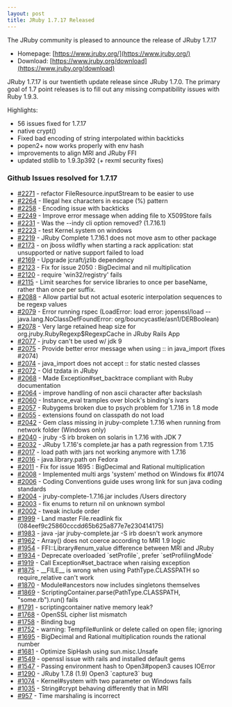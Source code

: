 ```yaml
---
layout: post
title: JRuby 1.7.17 Released
---
```

The JRuby community is pleased to announce the release of JRuby 1.7.17

- Homepage: [https://www.jruby.org/](https://www.jruby.org/)
- Download: [https://www.jruby.org/download](https://www.jruby.org/download)

JRuby 1.7.17 is our twentieth update release since JRuby 1.7.0.  The primary goal of 1.7 point releases is to fill out any missing compatibility issues with Ruby 1.9.3.

Highlights:

- 56 issues fixed for 1.7.17
- native crypt()
- Fixed bad encoding of string interpolated within backticks
- popen2+ now works properly with env hash
- improvements to align MRI and JRuby FFI
- updated stdlib to 1.9.3p392 (+ rexml security fixes)

### Github Issues resolved for 1.7.17

<ul>
<li><a href="https://github.com/jruby/jruby/pull/2271">#2271</a> - refactor FileResource.inputStream to be easier to use</li>
<li><a href="https://github.com/jruby/jruby/issues/2264">#2264</a> - Illegal hex characters in escape (%) pattern</li>
<li><a href="https://github.com/jruby/jruby/issues/2258">#2258</a> - Encoding issue with backticks</li>
<li><a href="https://github.com/jruby/jruby/issues/2249">#2249</a> - Improve error message when adding file to X509Store fails</li>
<li><a href="https://github.com/jruby/jruby/issues/2231">#2231</a> - Was the --indy cli option removed? (1.7.16.1)</li>
<li><a href="https://github.com/jruby/jruby/pull/2223">#2223</a> - test Kernel.system on windows</li>
<li><a href="https://github.com/jruby/jruby/issues/2219">#2219</a> - JRuby Complete 1.7.16.1 does not move asm to other package</li>
<li><a href="https://github.com/jruby/jruby/issues/2173">#2173</a> - on jboss wildfly when starting a rack application: stat unsupported or native support failed to load</li>
<li><a href="https://github.com/jruby/jruby/issues/2169">#2169</a> - Upgrade jcraft/jzlib dependency</li>
<li><a href="https://github.com/jruby/jruby/pull/2123">#2123</a> - Fix for issue 2050 : BigDecimal and nil multiplication</li>
<li><a href="https://github.com/jruby/jruby/issues/2120">#2120</a> - require 'win32/registry' fails</li>
<li><a href="https://github.com/jruby/jruby/pull/2115">#2115</a> - Limit searches for service libraries to once per baseName, rather than once per suffix.</li>
<li><a href="https://github.com/jruby/jruby/issues/2088">#2088</a> - Allow partial but not actual esoteric interpolation sequences to be regexp values</li>
<li><a href="https://github.com/jruby/jruby/issues/2079">#2079</a> - Error running rspec (LoadError: load error: jopenssl/load -- java.lang.NoClassDefFoundError: org/bouncycastle/asn1/DERBoolean)</li>
<li><a href="https://github.com/jruby/jruby/issues/2078">#2078</a> - Very large retained heap size for org.jruby.RubyRegexp$RegexpCache in JRuby Rails App</li>
<li><a href="https://github.com/jruby/jruby/issues/2077">#2077</a> - jruby can't be used w/ jdk 9</li>
<li><a href="https://github.com/jruby/jruby/pull/2075">#2075</a> - Provide better error message when using :: in java_import (fixes #2074)</li>
<li><a href="https://github.com/jruby/jruby/issues/2074">#2074</a> - java_import does not accept :: for static nested classes</li>
<li><a href="https://github.com/jruby/jruby/issues/2072">#2072</a> - Old tzdata in JRuby</li>
<li><a href="https://github.com/jruby/jruby/pull/2068">#2068</a> - Made Exception#set_backtrace compliant with Ruby documentation</li>
<li><a href="https://github.com/jruby/jruby/pull/2064">#2064</a> - improve handling of non ascii character after backslash</li>
<li><a href="https://github.com/jruby/jruby/issues/2060">#2060</a> - Instance_eval tramples over block's binding's ivars</li>
<li><a href="https://github.com/jruby/jruby/issues/2057">#2057</a> - Rubygems broken due to psych problem for 1.7.16 in 1.8 mode</li>
<li><a href="https://github.com/jruby/jruby/issues/2055">#2055</a> - extensions found on classpath do not load</li>
<li><a href="https://github.com/jruby/jruby/issues/2042">#2042</a> - Gem class missing in jruby-complete 1.7.16 when running from network folder (Windows only)</li>
<li><a href="https://github.com/jruby/jruby/issues/2040">#2040</a> - jruby -S irb broken on solaris in 1.7.16 with JDK 7</li>
<li><a href="https://github.com/jruby/jruby/issues/2032">#2032</a> - JRuby 1.7.16's complete.jar has a path regression from 1.7.15</li>
<li><a href="https://github.com/jruby/jruby/issues/2017">#2017</a> - load path with jars not working anymore with 1.7.16</li>
<li><a href="https://github.com/jruby/jruby/issues/2016">#2016</a> - java.library.path on Fedora</li>
<li><a href="https://github.com/jruby/jruby/pull/2011">#2011</a> - Fix for issue 1695 : BigDecimal and Rational multiplication</li>
<li><a href="https://github.com/jruby/jruby/pull/2008">#2008</a> - Implemented multi args 'system' method on Windows fix #1074</li>
<li><a href="https://github.com/jruby/jruby/issues/2006">#2006</a> - Coding Conventions guide uses wrong link for sun java coding standards</li>
<li><a href="https://github.com/jruby/jruby/issues/2004">#2004</a> - jruby-complete-1.7.16.jar includes /Users directory</li>
<li><a href="https://github.com/jruby/jruby/pull/2003">#2003</a> - fix enums to return nil on unknown symbol</li>
<li><a href="https://github.com/jruby/jruby/pull/2002">#2002</a> - tweak include order</li>
<li><a href="https://github.com/jruby/jruby/issues/1999">#1999</a> - Land master File.readlink fix (084eef9c25860cccdd65b625a877e7e230414175)</li>
<li><a href="https://github.com/jruby/jruby/issues/1983">#1983</a> - java -jar jruby-complete.jar -S irb doesn't work anymore</li>
<li><a href="https://github.com/jruby/jruby/issues/1962">#1962</a> - Array() does not coerce according to MRI 1.9 logic</li>
<li><a href="https://github.com/jruby/jruby/issues/1954">#1954</a> - FFI::Library#enum_value difference between MRI and JRuby</li>
<li><a href="https://github.com/jruby/jruby/pull/1934">#1934</a> - Deprecate overloaded `setProfile`, prefer `setProfilingMode`</li>
<li><a href="https://github.com/jruby/jruby/issues/1919">#1919</a> - Call Exception#set_bactrace when raising exception</li>
<li><a href="https://github.com/jruby/jruby/issues/1875">#1875</a> - __FILE__ is wrong when using PathType.CLASSPATH so require_relative can't work</li>
<li><a href="https://github.com/jruby/jruby/pull/1870">#1870</a> - Module#ancestors now includes singletons themselves</li>
<li><a href="https://github.com/jruby/jruby/issues/1869">#1869</a> - ScriptingContainer.parse(PathType.CLASSPATH,  "some.rb").run() fails</li>
<li><a href="https://github.com/jruby/jruby/issues/1791">#1791</a> - scriptingcontainer native memory leak?</li>
<li><a href="https://github.com/jruby/jruby/issues/1768">#1768</a> - OpenSSL cipher list mismatch</li>
<li><a href="https://github.com/jruby/jruby/issues/1758">#1758</a> - Binding bug</li>
<li><a href="https://github.com/jruby/jruby/issues/1752">#1752</a> - warning: Tempfile#unlink or delete called on open file; ignoring</li>
<li><a href="https://github.com/jruby/jruby/issues/1695">#1695</a> - BigDecimal and Rational multiplication rounds the rational number</li>
<li><a href="https://github.com/jruby/jruby/pull/1681">#1681</a> - Optimize SipHash using sun.misc.Unsafe</li>
<li><a href="https://github.com/jruby/jruby/issues/1549">#1549</a> - openssl issue with rails and installed default gems</li>
<li><a href="https://github.com/jruby/jruby/issues/1547">#1547</a> - Passing environment hash to Open3#popen3 causes IOError</li>
<li><a href="https://github.com/jruby/jruby/issues/1290">#1290</a> - JRuby 1.7.8 (1.9) Open3 `capture3` bug</li>
<li><a href="https://github.com/jruby/jruby/issues/1074">#1074</a> - Kernel#system with two parameter on Windows fails</li>
<li><a href="https://github.com/jruby/jruby/issues/1035">#1035</a> - String#crypt behaving differently that in MRI</li>
<li><a href="https://github.com/jruby/jruby/issues/957">#957</a> - Time marshaling is incorrect </li>
</ul>
